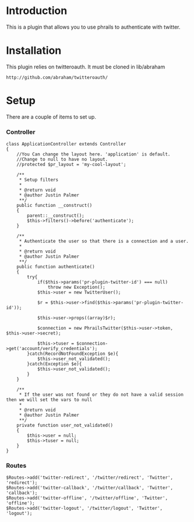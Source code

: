 # Introduction

This is a plugin that allows you to use phrails to authenticate with twitter.

# Installation

This plugin relies on twitteroauth.  It must be cloned in lib/abraham

    http://github.com/abraham/twitteroauth/

# Setup

There are a couple of items to set up.

### Controller

	class ApplicationController extends Controller
	{
		//You Can change the layout here. 'application' is default.
		//Change to null to have no layout.
		//protected $pr_layout = 'my-cool-layout';
	
		/**
		 * Setup filters
		 *
		 * @return void
		 * @author Justin Palmer
		 **/
		public function __construct()
		{
			parent::__construct();
			$this->filters()->before('authenticate');
		}
	
		/**
		 * Authenticate the user so that there is a connection and a user.
		 *
		 * @return void
		 * @author Justin Palmer
		 **/
		public function authenticate()
		{	
			try{
				if($this->params('pr-plugin-twitter-id') === null)
					throw new Exception();
				$this->user = new TwitterUser();
			
				$r = $this->user->find($this->params('pr-plugin-twitter-id'));
			
				$this->user->props((array)$r);
			
				$connection = new PhrailsTwitter($this->user->token, $this->user->secret);

				$this->tuser = $connection->get('account/verify_credentials');
			}catch(RecordNotFoundException $e){
				$this->user_not_validated();
			}catch(Exception $e){
				$this->user_not_validated();
			}
		}
	
		/**
		 * If the user was not found or they do not have a valid session then we will set the vars to null
		 *
		 * @return void
		 * @author Justin Palmer
		 **/
		private function user_not_validated()
		{
			$this->user = null;
			$this->tuser = null;
		}
	}

### Routes

	$Routes->add('twitter-redirect', '/twitter/redirect', 'Twitter', 'redirect');
	$Routes->add('twitter-callback', '/twitter/callback', 'Twitter', 'callback');
	$Routes->add('twitter-offline', '/twitter/offline', 'Twitter', 'offline');
	$Routes->add('twitter-logout', '/twitter/logout', 'Twitter', 'logout');